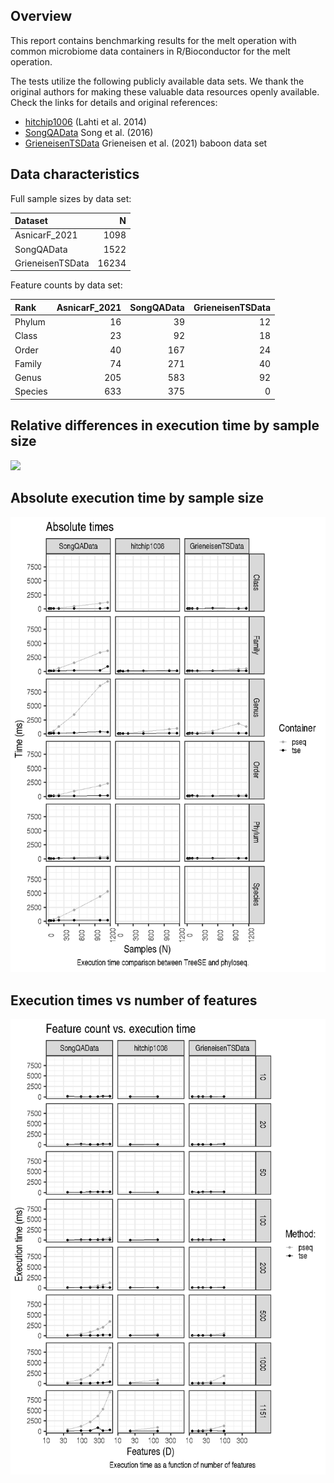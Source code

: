 Overview
--------

This report contains benchmarking results for the melt operation with
common microbiome data containers in R/Bioconductor for the melt
operation.

The tests utilize the following publicly available data sets. We thank
the original authors for making these valuable data resources openly
available. Check the links for details and original references:

-   [hitchip1006](https://github.com/microbiome/miaTime/blob/master/R/data.R)
    (Lahti et al. 2014)
-   [SongQAData](https://microbiome.github.io/microbiomeDataSets/reference/SongQAData.html)
    Song et al. (2016)
-   [GrieneisenTSData](https://microbiome.github.io/microbiomeDataSets/reference/GrieneisenTSData.html)
    Grieneisen et al. (2021) baboon data set

Data characteristics
--------------------

Full sample sizes by data set:

<table>
<thead>
<tr class="header">
<th style="text-align: left;">Dataset</th>
<th style="text-align: right;">N</th>
</tr>
</thead>
<tbody>
<tr class="odd">
<td style="text-align: left;">AsnicarF_2021</td>
<td style="text-align: right;">1098</td>
</tr>
<tr class="even">
<td style="text-align: left;">SongQAData</td>
<td style="text-align: right;">1522</td>
</tr>
<tr class="odd">
<td style="text-align: left;">GrieneisenTSData</td>
<td style="text-align: right;">16234</td>
</tr>
</tbody>
</table>

Feature counts by data set:

<table>
<thead>
<tr class="header">
<th style="text-align: left;">Rank</th>
<th style="text-align: right;">AsnicarF_2021</th>
<th style="text-align: right;">SongQAData</th>
<th style="text-align: right;">GrieneisenTSData</th>
</tr>
</thead>
<tbody>
<tr class="odd">
<td style="text-align: left;">Phylum</td>
<td style="text-align: right;">16</td>
<td style="text-align: right;">39</td>
<td style="text-align: right;">12</td>
</tr>
<tr class="even">
<td style="text-align: left;">Class</td>
<td style="text-align: right;">23</td>
<td style="text-align: right;">92</td>
<td style="text-align: right;">18</td>
</tr>
<tr class="odd">
<td style="text-align: left;">Order</td>
<td style="text-align: right;">40</td>
<td style="text-align: right;">167</td>
<td style="text-align: right;">24</td>
</tr>
<tr class="even">
<td style="text-align: left;">Family</td>
<td style="text-align: right;">74</td>
<td style="text-align: right;">271</td>
<td style="text-align: right;">40</td>
</tr>
<tr class="odd">
<td style="text-align: left;">Genus</td>
<td style="text-align: right;">205</td>
<td style="text-align: right;">583</td>
<td style="text-align: right;">92</td>
</tr>
<tr class="even">
<td style="text-align: left;">Species</td>
<td style="text-align: right;">633</td>
<td style="text-align: right;">375</td>
<td style="text-align: right;">0</td>
</tr>
</tbody>
</table>

Relative differences in execution time by sample size
-----------------------------------------------------

![](figure/ratio1-1.png)

Absolute execution time by sample size
--------------------------------------

![](figure/abs_by_time-1.png)

Execution times vs number of features
-------------------------------------

![](figure/multi_ex_time-1.png)
